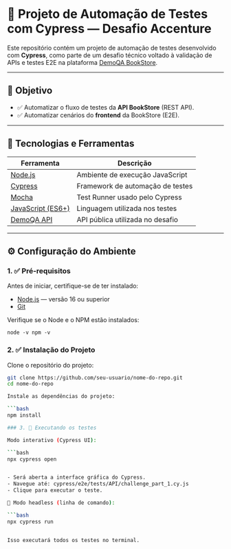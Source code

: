 # 🚀 Projeto de Automação de Testes com Cypress — Desafio Accenture

Este repositório contém um projeto de automação de testes desenvolvido com **Cypress**, como parte de um desafio técnico voltado à validação de APIs e testes E2E na plataforma [DemoQA BookStore](https://demoqa.com/swagger/).

---

## 🎯 Objetivo

- ✅ Automatizar o fluxo de testes da **API BookStore** (REST API).
- ✅ Automatizar cenários do **frontend** da BookStore (E2E).

---

## 🧰 Tecnologias e Ferramentas

| Ferramenta       | Descrição |
|------------------|-----------|
| [Node.js](https://nodejs.org/) | Ambiente de execução JavaScript |
| [Cypress](https://www.cypress.io/) | Framework de automação de testes |
| [Mocha](https://mochajs.org/) | Test Runner usado pelo Cypress |
| [JavaScript (ES6+)](https://developer.mozilla.org/pt-BR/docs/Web/JavaScript) | Linguagem utilizada nos testes |
| [DemoQA API](https://demoqa.com/swagger/) | API pública utilizada no desafio |

---

## ⚙️ Configuração do Ambiente

### 1. ✅ Pré-requisitos

Antes de iniciar, certifique-se de ter instalado:

- [Node.js](https://nodejs.org/en/) — versão 16 ou superior
- [Git](https://git-scm.com/)

Verifique se o Node e o NPM estão instalados:

``
node -v
npm -v
``

### 2. ✅ Instalação do Projeto

Clone o repositório do projeto:

```bash
git clone https://github.com/seu-usuario/nome-do-repo.git
cd nome-do-repo

Instale as dependências do projeto:

```bash
npm install

### 3. 🚀 Executando os testes

Modo interativo (Cypress UI):

```bash
npx cypress open


- Será aberta a interface gráfica do Cypress.
- Navegue até: cypress/e2e/tests/API/challenge_part_1.cy.js
- Clique para executar o teste.

🔹 Modo headless (linha de comando):

```bash
npx cypress run


Isso executará todos os testes no terminal.